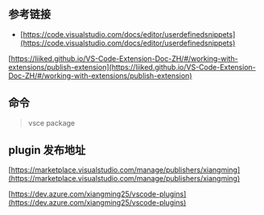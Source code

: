 ## 参考链接

- [https://code.visualstudio.com/docs/editor/userdefinedsnippets](https://code.visualstudio.com/docs/editor/userdefinedsnippets)

[https://liiked.github.io/VS-Code-Extension-Doc-ZH/#/working-with-extensions/publish-extension](https://liiked.github.io/VS-Code-Extension-Doc-ZH/#/working-with-extensions/publish-extension)

## 命令

> vsce package

## plugin 发布地址

[https://marketplace.visualstudio.com/manage/publishers/xiangming](https://marketplace.visualstudio.com/manage/publishers/xiangming)

[https://dev.azure.com/xiangming25/vscode-plugins](https://dev.azure.com/xiangming25/vscode-plugins)